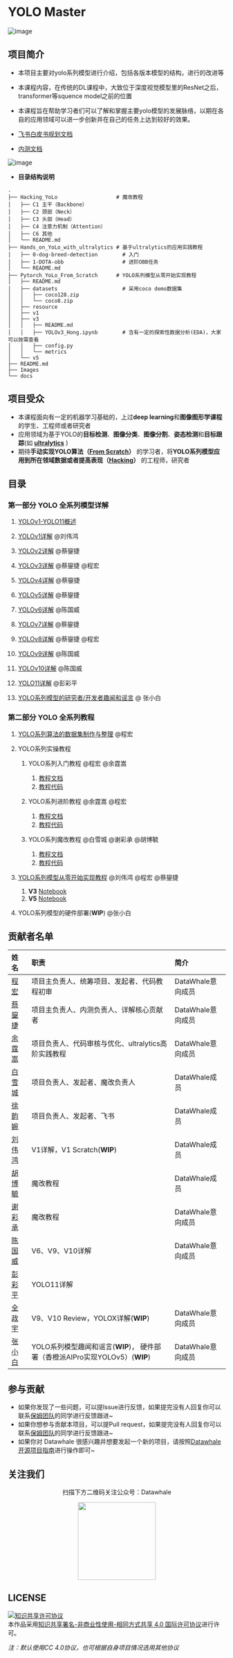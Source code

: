 # YOLO Master

![image](https://github.com/user-attachments/assets/f23752e3-e440-4fd6-a2ee-33b64bdc6544)

## 项目简介

- 本项目主要对yolo系列模型进行介绍，包括各版本模型的结构，进行的改进等

- 本课程内容，在传统的DL课程中，大致位于深度视觉模型里的ResNet之后，transformer等squence model之前的位置

- 本课程旨在帮助学习者们可以了解和掌握主要yolo模型的发展脉络，以期在各自的应用领域可以进一步创新并在自己的任务上达到较好的效果。

- [飞书白皮书规划文档](https://sxwqtaijh4.feishu.cn/docx/WNLJdo0wxoFPuExt6rbcvB8MnPg)

- [内测文档](https://wvet00aj34c.feishu.cn/docx/FwivdWGqMoYQPSxMotMcYVIrnOh) 

![image](./Images/Main_README/Image_1.png)

- **目录结构说明**

```
.
├── Hacking_YoLo                   # 魔改教程
│   ├── C1 主干（Backbone）
│   ├── C2 颈部（Neck）
│   ├── C3 头部（Head）
│   ├── C4 注意力机制（Attention）
│   ├── C6 其他
│   └── README.md
├── Hands_on_YoLo_with_ultralytics # 基于ultralytics的应用实践教程
│   ├── 0-dog-breed-detection        # 入门
│   ├── 1-DOTA-obb                   # 进阶OBB任务
│   └── README.md
├── Pytorch_YoLo_From_Scratch      # YOLO系列模型从零开始实现教程
│   ├── README.md
│   ├── datasets                     # 采用coco demo数据集
│   │   ├── coco128.zip
│   │   └── coco8.zip
│   ├── resource
│   ├── v1
│   ├── v3
│   │   ├── README.md
│   │   ├── YOLOv3_Hong.ipynb        # 含有一定的探索性数据分析(EDA)，大家可以按需查看
│   │   ├── config.py
│   │   └── metrics
│   └── v5
├── README.md
├── Images
└── docs
```




## 项目受众

- 本课程面向有一定的机器学习基础的，上过**deep learning**和**图像图形学课程**的学生、工程师或者研究者
- 应用领域为基于YOLO的**目标检测**、**图像分类**、**图像分割**、**姿态检测**和**目标跟踪**(如 **[ultralytics](https://github.com/chg0901/yolo_master/tree/main/Hands_on_YoLo_with_ultralytics)** )
- 期待**手动实现YOLO算法（[From Scratch](https://github.com/chg0901/yolo_master/tree/main/Pytorch_YoLo_From_Scratch)）** 的学习者，将**YOLO系列模型应用到所在领域数据或者提高表现（[Hacking](https://github.com/chg0901/yolo_master/tree/main/Hacking_YoLo)）** 的工程师，研究者


## 目录

### 第一部分 YOLO 全系列模型详解 ###

1. [YOLOv1-YOLO11概述](https://sxwqtaijh4.feishu.cn/docx/Yc40ddMGIo7nOyxSXVZc6KztnYd) 

2. [YOLOv1详解](https://wvet00aj34c.feishu.cn/docx/U8STd5txXod1R5xhrrmcZh9fnTf) @刘伟鸿

3. [YOLOv2详解](https://wvet00aj34c.feishu.cn/docx/OHEhdwqXYoe8LIxwkRWcG0FLnnf) @蔡鋆捷

4. [YOLOv3详解](https://wvet00aj34c.feishu.cn/docx/U1e2dVfN3oFMUcxqkTWcNrNEnHr) @蔡鋆捷 @程宏

5. [YOLOv4详解](https://wvet00aj34c.feishu.cn/docx/IqGJdDvXsoNIGBxLsEWcGQGNnng) @蔡鋆捷

6. [YOLOv5详解](https://wvet00aj34c.feishu.cn/docx/CltUdiVfMoaSkXxGaTvcpAyWnWh) @蔡鋆捷

7. [YOLOv6详解](https://wvet00aj34c.feishu.cn/docx/Clvbd8PDAoLD4Jx1Asdc6Afon0d) @陈国威

8. [YOLOv7详解](https://wvet00aj34c.feishu.cn/docx/K5eCdF7fSohwvfxVpeIcF0ZLnK9) @蔡鋆捷

9. [YOLOv8详解](https://ycnosmsebbdf.feishu.cn/docx/EqtRdOuy2oPnAkxkIE6cNhBsnwc) @蔡鋆捷 @程宏

10. [YOLOv9详解](https://sxwqtaijh4.feishu.cn/docx/FRJ6dPhALoqyC7xhVP6cwgSVn4e) @陈国威

11. [YOLOv10详解](https://wvet00aj34c.feishu.cn/docx/VagAdssMbo7a3exoagOcXr8BnAh) @陈国威

12. [YOLO11详解](https://wvet00aj34c.feishu.cn/docx/ZUQ9d4LnmoYjv3xlBFTcprctnMg) @彭彩平

13. [YOLO系列模型的研究者/开发者趣闻和谣言](https://sxwqtaijh4.feishu.cn/docx/Yc40ddMGIo7nOyxSXVZc6KztnYd#UAHidbJDkoPaiaxDwBGcq7qInsg) @ 张小白


### 第二部分 YOLO 全系列教程 ###

1. [YOLO系列算法的数据集制作与整理](https://wvet00aj34c.feishu.cn/docx/Tdv4d2ZpmoWX4vxPPhfcvEIQnLh) @程宏

2. YOLO系列实操教程 
   1. YOLO系列入门教程 @程宏 @余霆嵩
      1. [教程文档](https://wvet00aj34c.feishu.cn/docx/Ojcfd0ZF5olk4Yxwt9ZcjgSenUD)  
      2. [教程代码](./Hands_on_YoLo_with_ultralytics\0-dog-breed-detection)

   2. YOLO系列进阶教程 @余霆嵩 @程宏 
      1. [教程文档](https://wvet00aj34c.feishu.cn/docx/U8STd5txXod1R5xhrrmcZh9fnTf)
      2. [教程代码](./Hands_on_YoLo_with_ultralytics\1-DOTA-obb)

   3. YOLO系列魔改教程 @白雪城 @谢彩承 @胡博毓
      1. [教程文档](hhttps://wvet00aj34c.feishu.cn/docx/RXJKdo5ZJoT5QPxiV3vcpGPwnzX)
      2. [教程代码](./Hacking_YoLo)

3. [YOLO系列模型从零开始实现教程](./Pytorch_YoLo_From_Scratch) @刘伟鸿 @程宏 @蔡鋆捷 

   1. **V3** [Notebook](./Pytorch_YoLo_From_Scratch/v3/YOLOv3_Hong.ipynb)
   2. **V5** [Notebook](./Pytorch_YoLo_From_Scratch/v5/YOLOv5_NetModel.ipynb)

4. YOLO系列模型的硬件部署(**WIP**) @张小白



## 贡献者名单

| 姓名 | 职责 | 简介 |
| :----| :---- | :---- |
| [程宏](https://github.com/chg0901) | 项目主负责人、统筹项目、发起者、代码教程初审 | DataWhale意向成员 |
| [蔡鋆捷](https://github.com/xinala-781) | 项目主负责人、内测负责人、详解核心贡献者 | DataWhale意向成员 |
| [余霆嵩](https://github.com/TingsongYu)| 项目负责人、代码审核与优化、ultralytics高阶实践教程 | DataWhale意向成员 |
| [白雪城](https://github.com/JackBaixue) | 项目负责人、发起者、魔改负责人 | DataWhale成员 |
| [徐韵婉](https://github.com/) | 项目负责人、发起者、飞书 | DataWhale成员 |
| [刘伟鸿](https://github.com/Weihong-Liu) |V1详解，V1 Scratch(**WIP**) | DataWhale成员 |
| [胡博毓](https://github.com/HuBoyu021124) | 魔改教程 | DataWhale成员 |
| [谢彩承](https://github.com/YoungBossX) | 魔改教程 |DataWhale意向成员 |
| [陈国威](https://github.com/gomevie) | V6、V9、V10详解 |DataWhale意向成员  |
| [彭彩平](https://github.com/caipingpeng) | YOLO11详解 | |
| [全政宇](https://github.com/EdQinHUST) |V9、V10 Review，YOLOX详解(**WIP**)| DataWhale意向成员  |
| [张小白](https://www.zhihu.com/people/zhanghui_china) | YOLO系列模型趣闻和谣言(**WIP**)， 硬件部署（香橙派AIPro实现YOLOv5）(**WIP**)|DataWhale意向成员  |


## 参与贡献

- 如果你发现了一些问题，可以提Issue进行反馈，如果提完没有人回复你可以联系[保姆团队](https://github.com/datawhalechina/DOPMC/blob/main/OP.md)的同学进行反馈跟进~
- 如果你想参与贡献本项目，可以提Pull request，如果提完没有人回复你可以联系[保姆团队](https://github.com/datawhalechina/DOPMC/blob/main/OP.md)的同学进行反馈跟进~
- 如果你对 Datawhale 很感兴趣并想要发起一个新的项目，请按照[Datawhale开源项目指南](https://github.com/datawhalechina/DOPMC/blob/main/GUIDE.md)进行操作即可~

## 关注我们

<div align=center>
<p>扫描下方二维码关注公众号：Datawhale</p>
<img src="https://raw.githubusercontent.com/datawhalechina/pumpkin-book/master/res/qrcode.jpeg" width = "180" height = "180">
</div>

## LICENSE

<a rel="license" href="http://creativecommons.org/licenses/by-nc-sa/4.0/"><img alt="知识共享许可协议" style="border-width:0" src="https://img.shields.io/badge/license-CC%20BY--NC--SA%204.0-lightgrey" /></a><br />本作品采用<a rel="license" href="http://creativecommons.org/licenses/by-nc-sa/4.0/">知识共享署名-非商业性使用-相同方式共享 4.0 国际许可协议</a>进行许可。

*注：默认使用CC 4.0协议，也可根据自身项目情况选用其他协议*
